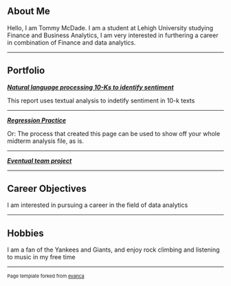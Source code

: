 ## About Me

Hello, I am Tommy McDade. I am a student at Lehigh University studying Finance and Business Analytics,
I am very interested in furthering a career in combination of Finance and data analytics.


---

## Portfolio

<!-- You can link to other websites, PDFs in this repo, and other pages in this repo -->

_**[Natural language processing 10-Ks to identify sentiment](report.md)**_

This report uses textual analysis to indetify sentiment in 10-k texts



---

_**[Regression Practice](Regression_practice)**_

Or: The process that created this page can be used to show off your whole midterm analysis file, as is.



---

_**[Eventual team project]([(https://github.com/Brooks377/SSLS_dashboard)](https://github.com/Brooks377/leftside_teamproject))**_



---

## Career Objectives

I am interested in pursuing a career in the field of data analytics

---

## Hobbies

I am a fan of the Yankees and Giants, and enjoy rock climbing and listening to music in my free time

---
<p style="font-size:11px">Page template forked from <a href="https://github.com/evanca/quick-portfolio">evanca</a></p>
<!-- Remove above link if you don't want to attibute -->
